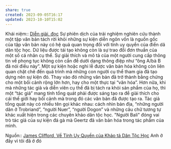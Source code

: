 ```yaml
---
share: true
created: 2023-09-05T16:17
updated: 2023-10-10T15:02
---
```


Khái niệm:: [Diễn giải, đọc](../../../%CE%9E%20Kh%C3%A1i%20ni%E1%BB%87m/Di%E1%BB%85n%20gi%E1%BA%A3i,%20%C4%91%E1%BB%8Dc.md)
Sự phiên dịch của trải nghiệm nghiên cứu thành một tập văn bản tách rời khỏi những sự kiện diễn ngôn vốn là nguồn gốc của tập văn bản này có hệ quả quan trọng đối với tính uy quyền của điền dã dân tộc học. Dữ liệu được tái tạo không còn là sự trao đổi đơn thuần của một số cá nhân cụ thể. Sự giải thích và mô tả của một người cung cấp thông tin về phong tục không còn cần để dưới dạng thông điệp như “ông A/bà B đã nói điều này”. Một sự kiện hoặc nghi lễ được văn bản hóa không còn liên quan chặt chẽ đến quá trình mà những con người cụ thể tham gia đã tạo dựng nên sự kiện đó. Thay vào đó những văn bản đã trở thành bằng chứng cho một bối cảnh rộng lớn hơn, hay cho một thực tại “văn hóa”. Hơn nữa, khi mà những tác giả và diễn viên cụ thể đã bị tách ra khỏi sản phẩm của họ, thì một “tác giả” mang tính tổng quát phải được sáng tạo ra để giải thích cho cái thế giới hay bối cảnh mà trong đó các văn bản đã được tạo ra. Tác giả tổng quát này có nhiều tên gọi khác nhau: cách nhìn bản địa, “những người dân ở Trobriand”, “người Nuer”, “người Dogon” và những câu chữ tương tự khác xuất hiện trong các chuyên khảo dân tộc học. "Người Bali" đóng vai trò tác giả của sự kiện đá gà mà Geertz đã văn bản hóa trong tác phẩm của mình.

Nguồn:: [James Clifford, Về Tính Uy Quyền của Khảo tả Dân Tộc Học](../../../%CE%9E%20Ngu%E1%BB%93n/James%20Clifford,%20V%E1%BB%81%20T%C3%ADnh%20Uy%20Quy%E1%BB%81n%20c%E1%BB%A7a%20Kh%E1%BA%A3o%20t%E1%BA%A3%20D%C3%A2n%20T%E1%BB%99c%20H%E1%BB%8Dc.md)
Anh ở đây vì tôi đã ở đó
